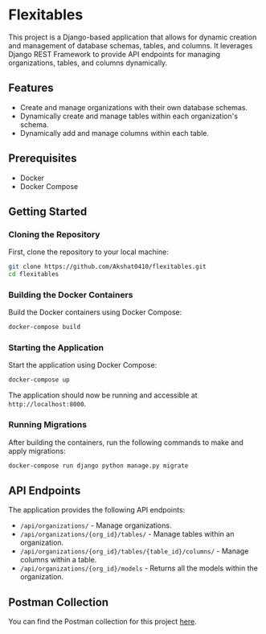 # Flexitables

This project is a Django-based application that allows for dynamic creation and management of database schemas, tables, and columns. It leverages Django REST Framework to provide API endpoints for managing organizations, tables, and columns dynamically.

## Features

- Create and manage organizations with their own database schemas.
- Dynamically create and manage tables within each organization's schema.
- Dynamically add and manage columns within each table.

## Prerequisites

- Docker
- Docker Compose

## Getting Started

### Cloning the Repository

First, clone the repository to your local machine:

```bash
git clone https://github.com/Akshat0410/flexitables.git
cd flexitables
```


### Building the Docker Containers

Build the Docker containers using Docker Compose:

```bash
docker-compose build
```

### Starting the Application

Start the application using Docker Compose:

```bash
docker-compose up
```
The application should now be running and accessible at `http://localhost:8000`.

### Running Migrations

After building the containers, run the following commands to make and apply migrations:

```bash
docker-compose run django python manage.py migrate
```

## API Endpoints

The application provides the following API endpoints:

- `/api/organizations/` - Manage organizations.
- `/api/organizations/{org_id}/tables/` - Manage tables within an organization.
- `/api/organizations/{org_id}/tables/{table_id}/columns/` - Manage columns within a table.
- `/api/organizations/{org_id}/models` - Returns all the models within the organization.

## Postman Collection

You can find the Postman collection for this project [here](https://drive.google.com/file/d/1D_BgVc7GN4Ic1_O659te5mjpoixd6ALK/view?usp=drive_link).

